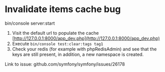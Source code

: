 Invalidate items cache bug
==========================

bin/console server:start

1. Visit the default url to populate the cache [http://127.0.0.1:8000/app_dev.php](http://127.0.0.1:8000/app_dev.php)
2. Execute `bin/console test:clear:tags tag1` 
3. Check your redis (for example with phpRedisAdmin) and see that the keys are still present, in addition, a new namespace is created.

Link to issue: github.com/symfony/symfony/issues/26178


